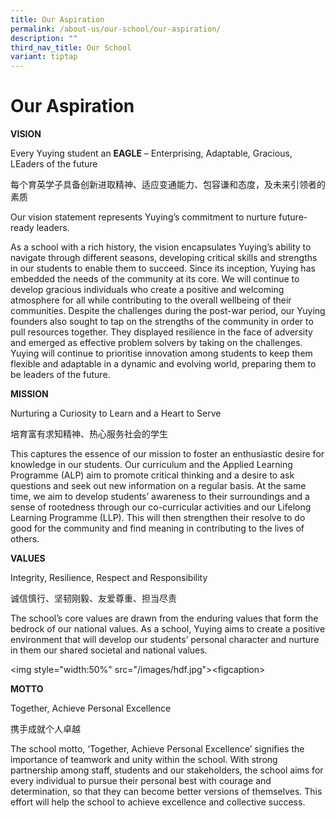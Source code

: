 ```yaml
---
title: Our Aspiration
permalink: /about-us/our-school/our-aspiration/
description: ""
third_nav_title: Our School
variant: tiptap
---
```

<h1>Our Aspiration</h1>
<p><strong>VISION</strong>
</p>
<p>Every Yuying student an <strong>EAGLE</strong> – Enterprising, Adaptable,
Gracious, LEaders of the future</p>
<p>每个育英学子具备创新进取精神、适应变通能力、包容谦和态度，及未来引领者的素质</p>
<p>Our vision statement represents Yuying’s commitment to nurture future-ready
leaders.</p>
<p>As a school with a rich history, the vision encapsulates Yuying’s ability
to navigate through different seasons, developing critical skills and strengths
in our students to enable them to succeed. Since its inception, Yuying
has embedded the needs of the community at its core. We will continue to
develop gracious individuals who create a positive and welcoming atmosphere
for all while contributing to the overall wellbeing of their communities.
Despite the challenges during the post-war period, our Yuying founders
also sought to tap on the strengths of the community in order to pull resources
together. They displayed resilience in the face of adversity and emerged
as effective problem solvers by taking on the challenges. Yuying will continue
to prioritise innovation among students to keep them flexible and adaptable
in a dynamic and evolving world, preparing them to be leaders of the future.</p>
<p><strong>MISSION</strong>
</p>
<p>Nurturing a Curiosity to Learn and a Heart to Serve</p>
<p>培育富有求知精神、热心服务社会的学生</p>
<p>This captures the essence of our mission to foster an enthusiastic desire
for knowledge in our students. Our curriculum and the Applied Learning
Programme (ALP) aim to promote critical thinking and a desire to ask questions
and seek out new information on a regular basis. At the same time, we aim
to develop students’ awareness to their surroundings and a sense of rootedness
through our co-curricular activities and our Lifelong Learning Programme
(LLP). This will then strengthen their resolve to do good for the community
and find meaning in contributing to the lives of others.</p>
<p><strong>VALUES</strong>
</p>
<p>Integrity, Resilience, Respect and Responsibility</p>
<p>诚信慎行、坚韧刚毅、友爱尊重、担当尽责</p>
<p>The school’s core values are drawn from the enduring values that form
the bedrock of our national values. As a school, Yuying aims to create
a positive environment that will develop our students’ personal character
and nurture in them our shared societal and national values.</p>
<p></p>
<p>&lt;img style="width:50%" src="/images/hdf.jpg"&gt;&lt;figcaption&gt;</p>
<p></p>
<p><strong>MOTTO</strong>
</p>
<p>Together, Achieve Personal Excellence</p>
<p>携手成就个人卓越</p>
<p>The school motto, ‘Together, Achieve Personal Excellence’ signifies the
importance of teamwork and unity within the school. With strong partnership
among staff, students and our stakeholders, the school aims for every individual
to pursue their personal best with courage and determination, so that they
can become better versions of themselves. This effort will help the school
to achieve excellence and collective success.</p>
<p></p>